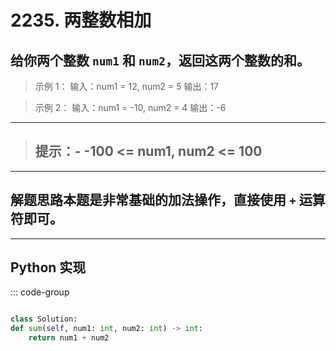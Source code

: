 # 2235. 两整数相加 <Badge type="success" text="Easy" />

给你两个整数 `num1` 和 `num2`，返回这两个整数的和。
---

> 示例 1：  输入：num1 = 12, num2 = 5  输出：17  

> 示例 2：  输入：num1 = -10, num2 = 4  输出：-6
---
> ## 提示：- -100 <= num1, num2 <= 100
---
## 解题思路本题是非常基础的加法操作，直接使用 `+` 运算符即可。
---
## Python 实现
::: code-group
```python

class Solution:
def sum(self, num1: int, num2: int) -> int:
    return num1 + num2
